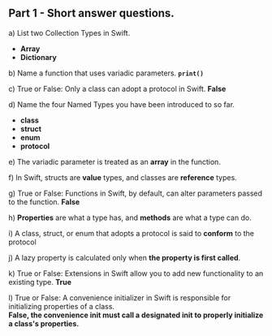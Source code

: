 ## Part 1 - Short answer questions.

a) List two Collection Types in Swift.
- **Array**
- **Dictionary**

b) Name a function that uses variadic parameters. **`print()`**

c) True or False: Only a class can adopt a protocol in Swift. **False**

d) Name the four Named Types you have been introduced to so far.
- **class**
- **struct**
- **enum**
- **protocol**

e) The variadic parameter is treated as an **array** in the function.

f) In Swift, structs are **value** types, and classes are **reference** types.

g) True or False: Functions in Swift, by default, can alter parameters passed to the function. **False**

h) **Properties** are what a type has, and **methods** are what a type can do.

i) A class, struct, or enum that adopts a protocol is said to **conform** to the protocol

j) A lazy property is calculated only when **the property is first called**.

k) True or False: Extensions in Swift allow you to add new functionality to an existing type. **True**

l) True or False: A convenience initializer in Swift is responsible for initializing properties of a class.</br>
**False, the convenience init must call a designated init to properly initialize a class's properties.**
